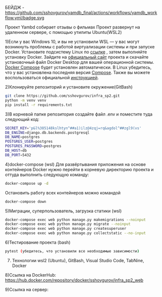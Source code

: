 БЕЙДЖ - https://github.com/sshovgurov/yamdb_final/actions/workflows/yamdb_workflow.yml/badge.svg

Проект Yambd собирает отзывы о фильмах
Проект развернут на удаленном сервере, с помощью утилиты Ubuntu(WSL2)

1)Если у вас Windows 10, и вы не установили WSL — у вас могут возникнуть проблемы с работой виртуализации системы и при запуске Docker. Установите подсистему Linux по [ссылке](https://docs.microsoft.com/ru-ru/windows/wsl/install) , затем выполняйте установку Docker.
Зайдите на [официальный сайт](https://www.docker.com/products/docker-desktop) проекта и скачайте установочный файл Docker Desktop для вашей операционной системы. [Docker Compose](https://docs.docker.com/compose) будет установлен автоматически. В Linux убедитесь, что у вас установлена последняя версия [Compose](https://docs.docker.com/compose/install/). Также вы можете воспользоваться официальной [инструкцией](https://docs.docker.com/engine/install/).

2)Клонируйте репозиторий и установите окружение(GitBash)
```bash
git clone https://github.com/sshovgurov/infra_sp2.git
python -m venv venv
pip install -r requirements.txt
```

3)В корневой папке репозитория создайте файл .env и поместите туда следующий код:
```bash
SECRET_KEY='p&l%385148kslhtyn^##a1)ilz@4zqj=rq&agdol^##zgl9(vs'
DB_ENGINE=django.db.backends.postgresql
DB_NAME=postgres
POSTGRES_USER=postgres
POSTGRES_PASSWORD=postgres
DB_HOST=db
DB_PORT=5432
```

4)docker-compose (wsl)
Для развёртывания приложения на основе контейнеров Docker нужно перейти в корневую директорию проекта и оттуда выполнить следующую команду: 
```bash
docker-compose up -d
```
Остановить работу всех контейнеров можно командой
```bash
docker-compose down
```
    
5)Миграции, суперпользователь, загрузка статики (wsl)
```bash
docker-compose exec web python manage.py makemigrations --noinput
docker-compose exec web python manage.py migrate --noinput
docker-compose exec web python manage.py createsuperuser
docker-compose exec web python manage.py collectstatic --no-input
```
6)Тестирование проекта (bash)
```bash
pytest (убедитесь, что установили все необходимые зависимости)
```

7) Технологии
wsl2 (Ubuntu), GitBash, Visual Studio Code, TabNine, Docker

8)Ссылка на DockerHub:
https://hub.docker.com/repository/docker/sshovgurov/infra_sp2_web

9)Ссылка на сервер:
